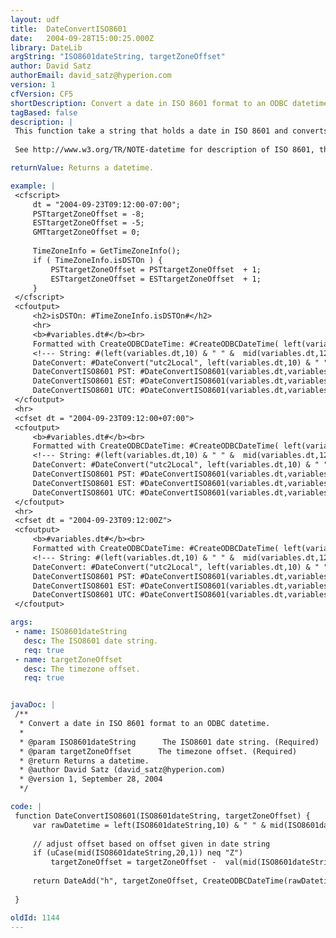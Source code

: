 ```yaml
---
layout: udf
title:  DateConvertISO8601
date:   2004-09-28T15:00:25.000Z
library: DateLib
argString: "ISO8601dateString, targetZoneOffset"
author: David Satz
authorEmail: david_satz@hyperion.com
version: 1
cfVersion: CF5
shortDescription: Convert a date in ISO 8601 format to an ODBC datetime.
tagBased: false
description: |
 This function take a string that holds a date in ISO 8601 and converts it to ODBC datetime, but could be adapted to convert to whatever you like.  It also will convert to a datetime in a timezone of your choice by specifying the offset, i.e. it could take a datetime in GMT and convert to PT.
 
 See http://www.w3.org/TR/NOTE-datetime for description of ISO 8601, the International Standard for the representation of dates and times.

returnValue: Returns a datetime.

example: |
 <cfscript>
     dt = "2004-09-23T09:12:00-07:00";
     PSTtargetZoneOffset = -8;
     ESTtargetZoneOffset = -5;
     GMTtargetZoneOffset = 0;
 
     TimeZoneInfo = GetTimeZoneInfo();
     if ( TimeZoneInfo.isDSTOn ) {
         PSTtargetZoneOffset = PSTtargetZoneOffset  + 1;
         ESTtargetZoneOffset = ESTtargetZoneOffset  + 1;
     }
 </cfscript>
 <cfoutput>
     <h2>isDSTOn: #TimeZoneInfo.isDSTOn#</h2>
     <hr>
     <b>#variables.dt#</b><br>
     Formatted with CreateODBCDateTime: #CreateODBCDateTime( left(variables.dt,10) & " " & mid(variables.dt,12,8))#<br>
     <!--- String: #(left(variables.dt,10) & " " &  mid(variables.dt,12,8))#<br>
     DateConvert: #DateConvert("utc2Local", left(variables.dt,10) & " " & mid(variables.dt,12,8))#<br> --->
     DateConvertISO8601 PST: #DateConvertISO8601(variables.dt,variables.PSTtargetZoneOffset)# : #DateFormat(DateConvertISO8601(variables.dt,variables.PSTtargetZoneOffset),"mmm dd, yyyy")# #TimeFormat(DateConvertISO8601(variables.dt,variables.PSTtargetZoneOffset),"hh:mm:ss tt")#<br>
     DateConvertISO8601 EST: #DateConvertISO8601(variables.dt,variables.ESTtargetZoneOffset)# : #DateFormat(DateConvertISO8601(variables.dt,variables.ESTtargetZoneOffset),"mmm dd, yyyy")# #TimeFormat(DateConvertISO8601(variables.dt,variables.ESTtargetZoneOffset),"hh:mm:ss tt")#<br>
     DateConvertISO8601 UTC: #DateConvertISO8601(variables.dt,variables.GMTtargetZoneOffset)# : #DateFormat(DateConvertISO8601(variables.dt,variables.GMTtargetZoneOffset),"mmm dd, yyyy")# #TimeFormat(DateConvertISO8601(variables.dt,variables.GMTtargetZoneOffset),"hh:mm:ss tt")#
 </cfoutput>
 <hr>
 <cfset dt = "2004-09-23T09:12:00+07:00">
 <cfoutput>
     <b>#variables.dt#</b><br>
     Formatted with CreateODBCDateTime: #CreateODBCDateTime( left(variables.dt,10) & " " & mid(variables.dt,12,8))#<br>
     <!--- String: #(left(variables.dt,10) & " " &  mid(variables.dt,12,8))#<br>
     DateConvert: #DateConvert("utc2Local", left(variables.dt,10) & " " & mid(variables.dt,12,8))#<br> --->
     DateConvertISO8601 PST: #DateConvertISO8601(variables.dt,variables.PSTtargetZoneOffset)# : #DateFormat(DateConvertISO8601(variables.dt,variables.PSTtargetZoneOffset),"mmm dd, yyyy")# #TimeFormat(DateConvertISO8601(variables.dt,variables.PSTtargetZoneOffset),"hh:mm:ss tt")#<br>
     DateConvertISO8601 EST: #DateConvertISO8601(variables.dt,variables.ESTtargetZoneOffset)# : #DateFormat(DateConvertISO8601(variables.dt,variables.ESTtargetZoneOffset),"mmm dd, yyyy")# #TimeFormat(DateConvertISO8601(variables.dt,variables.ESTtargetZoneOffset),"hh:mm:ss tt")#<br>
     DateConvertISO8601 UTC: #DateConvertISO8601(variables.dt,variables.GMTtargetZoneOffset)# : #DateFormat(DateConvertISO8601(variables.dt,variables.GMTtargetZoneOffset),"mmm dd, yyyy")# #TimeFormat(DateConvertISO8601(variables.dt,variables.GMTtargetZoneOffset),"hh:mm:ss tt")#
 </cfoutput>
 <hr>
 <cfset dt = "2004-09-23T09:12:00Z">
 <cfoutput>
     <b>#variables.dt#</b><br>
     Formatted with CreateODBCDateTime: #CreateODBCDateTime( left(variables.dt,10) & " " & mid(variables.dt,12,8))#<br>
     <!--- String: #(left(variables.dt,10) & " " &  mid(variables.dt,12,8))#<br>
     DateConvert: #DateConvert("utc2Local", left(variables.dt,10) & " " & mid(variables.dt,12,8))#<br> --->
     DateConvertISO8601 PST: #DateConvertISO8601(variables.dt,variables.PSTtargetZoneOffset)# : #DateFormat(DateConvertISO8601(variables.dt,variables.PSTtargetZoneOffset),"mmm dd, yyyy")# #TimeFormat(DateConvertISO8601(variables.dt,variables.PSTtargetZoneOffset),"hh:mm:ss tt")#<br>
     DateConvertISO8601 EST: #DateConvertISO8601(variables.dt,variables.ESTtargetZoneOffset)# : #DateFormat(DateConvertISO8601(variables.dt,variables.ESTtargetZoneOffset),"mmm dd, yyyy")# #TimeFormat(DateConvertISO8601(variables.dt,variables.ESTtargetZoneOffset),"hh:mm:ss tt")#<br>
     DateConvertISO8601 UTC: #DateConvertISO8601(variables.dt,variables.GMTtargetZoneOffset)# : #DateFormat(DateConvertISO8601(variables.dt,variables.GMTtargetZoneOffset),"mmm dd, yyyy")# #TimeFormat(DateConvertISO8601(variables.dt,variables.GMTtargetZoneOffset),"hh:mm:ss tt")#
 </cfoutput>

args:
 - name: ISO8601dateString
   desc: The ISO8601 date string.
   req: true
 - name: targetZoneOffset
   desc: The timezone offset.
   req: true


javaDoc: |
 /**
  * Convert a date in ISO 8601 format to an ODBC datetime.
  * 
  * @param ISO8601dateString      The ISO8601 date string. (Required)
  * @param targetZoneOffset      The timezone offset. (Required)
  * @return Returns a datetime. 
  * @author David Satz (david_satz@hyperion.com) 
  * @version 1, September 28, 2004 
  */

code: |
 function DateConvertISO8601(ISO8601dateString, targetZoneOffset) {
     var rawDatetime = left(ISO8601dateString,10) & " " & mid(ISO8601dateString,12,8);
     
     // adjust offset based on offset given in date string
     if (uCase(mid(ISO8601dateString,20,1)) neq "Z")
         targetZoneOffset = targetZoneOffset -  val(mid(ISO8601dateString,20,3)) ;
     
     return DateAdd("h", targetZoneOffset, CreateODBCDateTime(rawDatetime));
 
 }

oldId: 1144
---
```


